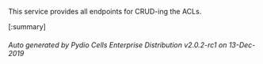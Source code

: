 






This service provides all endpoints for CRUD-ing the ACLs.

[:summary]

###### Auto generated by Pydio Cells Enterprise Distribution v2.0.2-rc1 on 13-Dec-2019
